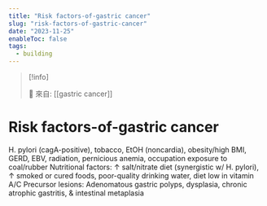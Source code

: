 ```yaml
---
title: "Risk factors-of-gastric cancer"
slug: "risk-factors-of-gastric-cancer"
date: "2023-11-25"
enableToc: false
tags:
  - building
---
```


> [!info]
>
> 🌱 來自: [[gastric cancer]]

# Risk factors-of-gastric cancer

H. pylori (cagA-positive), tobacco, EtOH (noncardia), obesity/high BMI, GERD, EBV, radiation, pernicious anemia, occupation exposure to coal/rubber
Nutritional factors: ↑ salt/nitrate diet (synergistic w/ H. pylori), ↑ smoked or cured foods, poor-quality drinking water, diet low in vitamin A/C
Precursor lesions: Adenomatous gastric polyps, dysplasia, chronic atrophic gastritis, & intestinal metaplasia
